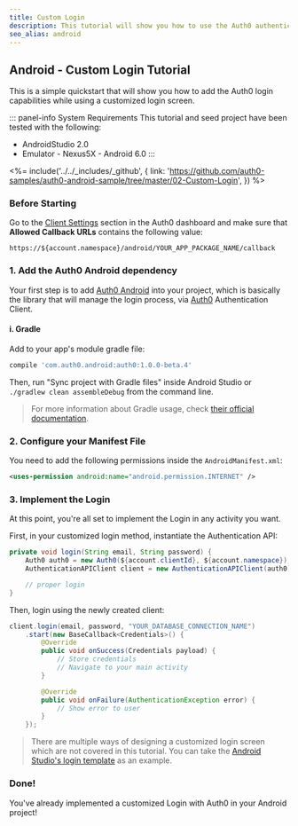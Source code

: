 ```yaml
---
title: Custom Login
description: This tutorial will show you how to use the Auth0 authentication API in your Android project to create a custom login screen.
seo_alias: android
---
```


## Android - Custom Login Tutorial

This is a simple quickstart that will show you how to add the Auth0 login capabilities while using a customized login screen.

::: panel-info System Requirements
This tutorial and seed project have been tested with the following:

* AndroidStudio 2.0
* Emulator - Nexus5X - Android 6.0 
  :::
  
<%= include('../../_includes/_github', { link: 'https://github.com/auth0-samples/auth0-android-sample/tree/master/02-Custom-Login', }) %>  


### Before Starting

Go to the [Client Settings](${uiURL}/#/applications/${account.clientId}/settings) section in the Auth0 dashboard and make sure that **Allowed Callback URLs** contains the following value:


<pre><code>https://${account.namespace}/android/YOUR_APP_PACKAGE_NAME/callback</pre></code>
</div>

### 1. Add the Auth0 Android dependency

Your first step is to add [Auth0 Android](https://github.com/auth0/Auth0.Android) into your project, which is basically the library that will manage the login process, via [Auth0](https://auth0.com/) Authentication Client.

#### i. Gradle

Add to your app's module gradle file:

```gradle
compile 'com.auth0.android:auth0:1.0.0-beta.4'
```

Then, run "Sync project with Gradle files" inside Android Studio or `./gradlew clean assembleDebug` from the command line.

> For more information about Gradle usage, check [their official documentation](http://tools.android.com/tech-docs/new-build-system/user-guide).

### 2. Configure your Manifest File

You need to add the following permissions inside the ``AndroidManifest.xml``:
```xml
<uses-permission android:name="android.permission.INTERNET" />
```

### 3. Implement the Login

At this point, you're all set to implement the Login in any activity you want. 

First, in your customized login method, instantiate the Authentication API:

```java
private void login(String email, String password) {
    Auth0 auth0 = new Auth0(${account.clientId}, ${account.namespace});
    AuthenticationAPIClient client = new AuthenticationAPIClient(auth0);  

    // proper login
}      
```

Then, login using the newly created client:

```java
client.login(email, password, "YOUR_DATABASE_CONNECTION_NAME")
    .start(new BaseCallback<Credentials>() {
        @Override
        public void onSuccess(Credentials payload) {
            // Store credentials
            // Navigate to your main activity
        }

        @Override
        public void onFailure(AuthenticationException error) {
            // Show error to user
        }
    });
```

> There are multiple ways of designing a customized login screen which are not covered in this tutorial. You can take the [Android Studio's login template](https://developer.android.com/studio/projects/templates.html) as an example. 

### Done!

You've already implemented a customized Login with Auth0 in your Android project!